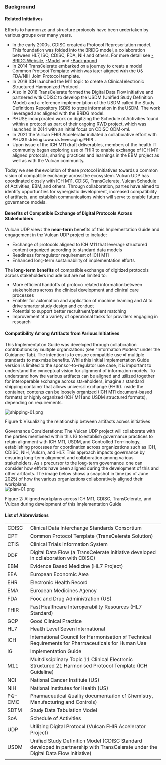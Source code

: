 ### Background

#### Related Initiatives

Efforts to harmonize and structure protocols have been undertaken by various groups over many years.

- In the early 2000s, CDISC created a Protocol Representation model. This foundation was folded into the BRIDG model, a collaboration between HL7, ISO, CDISC, FDA, NIH and others. For more detail see [-BRIDG Website](https://bridgmodel.nci.nih.gov/),  [-Model](https://bridgmodel.nci.nih.gov/model-subset) and [-Background](https://bridgmodel.nci.nih.gov/about-bridg/background)
- In 2014 TransCelerate embarked on a journey to create a model Common Protocol Template which was later aligned with the US FDA/NIH Joint Protocol template.
- In 2018 ICH launched the M11 topic to create a Clinical electronic Structured Harmonized Protocol.
- Also in 2018 TransCelerate formed the Digital Data Flow initiative and partnered with CDISC to develop the USDM (Unified Study Definition Model) and a reference implementation of the USDM called the Study Definitions Repository (SDR) to store information in the USDM. The work leveraged and aligned with the BRIDG model.
- PHUSE incorporated work on digitizing the Schedule of Activities found within a protocol as part of their ongoing RWD project, which was launched in 2014 with an initial focus on CDISC ODM-xml. 
- In 2021 the Vulcan FHIR Accelerator initiated a collaborative effort with PHUSE driving towards leveraging FHIR .
- Upon issue of the ICH M11 draft deliverables, members of the health IT community began exploring use of FHIR to enable exchange of ICH M11-aligned protocols, sharing practices and learnings in the EBM project as well as with the Vulcan community.

Today we see the evolution of these protocol initiatives towards a common vision of compatible exchange across the ecosystem. Vulcan UDP has coordinated closely with ICH M11, CDISC, TransCelerate, Vulcan Schedule of Activities, EBM, and others. Through collaboration, parties have aimed to identify opportunities for synergistic development, increased compatibility of artifacts, and establish communications which will serve to enable future governance models.

#### Benefits of Compatible Exchange of Digital Protocols Across Stakeholders

Vulcan UDP views the **near-term** benefits of this Implementation Guide and engagement in the Vulcan UDP project to include:

- Exchange of protocols aligned to ICH M11 that leverage structured content organized according to standard data models
- Readiness for regulator requirement of ICH M11
- Enhanced long-term sustainability of implementation efforts

The **long-term benefits** of compatible exchange of digitized protocols across stakeholders include but are not limited to:

- More efficient handoffs of protocol related information between stakeholders across the clinical development and clinical care processes
- Enabler for automation and application of machine learning and AI to drive smarter study design and conduct
- Potential to support better recruitment/patient matching
- Improvement of a variety of operational tasks for providers engaging in research

#### Compatibility Among Artifacts from Various Initiatives

This Implementation Guide was developed through collaboration contributions by multiple organizations (see “Information Models” under the Guidance Tab). The intention is to ensure compatible use of multiple standards to maximize benefits. While this initial Implementation Guide version is limited to the sponsor-to-regulator use case, it is important to understand the conceptual vision for alignment of information models. To understand how the various artifacts can be aligned and utilized together for interoperable exchange across stakeholders, imagine a standard shipping container that allows universal exchange (FHIR). Inside the container, contents can be loosely organized (ICH M11 document-based formats) or highly organized (ICH M11 and USDM structured formats), depending on requirements.  

<div><img src="shipping-01.png" alt="shipping-01.png" style="max-width: 80%;
 height: auto;" />
<p>Figure 1: Visualizing the relationship between artifacts across initiatives</p></div>
Governance Considerations: The Vulcan UDP project will collaborate with the parties mentioned within this IG to establish governance practices to retain alignment with ICH M11, USDM, and Controlled Terminology, establishing processes for coordination across organizations such as ICH, CDISC, NIH, Vulcan, and HL7. This approach impacts governance by ensuring long-term alignment and collaboration among various stakeholders.
As a precursor to the long-term governance, one can consider how efforts have been aligned during the development of this and other artifacts. The image below shows a snapshot in time (as of June 2025) of how the various organizations collaboratively aligned their workplans.

<div><img src="plan-01.png" alt="plan-01.png" style="max-width: 90%;
 height: auto;" />
<p>Figure 2: Aligned workplans across ICH M11, CDISC, TransCelerate, and Vulcan during development of this Implementation Guide</p></div>


#### List of Abbreviations

|        |                                                              |
| ------ | ------------------------------------------------------------ |
| CDISC  | Clinical Data Interchange Standards Consortium               |
| CPT    | Common Protocol Template (TransCelerate Solution)            |
| CTIS   | Clinical Trials Information System                           |
| DDF    | Digital Data Flow (a TransCelerate initiative developed in collaboration with CDISC) |
| EBM    | Evidence Based Medicine (HL7 Project)                        |
| EEA    | European Economic Area                                       |
| EHR    | Electronic Health Record                                     |
| EMA    | European Medicines Agency                                    |
| FDA    | Food and Drug Administration (US)                            |
| FHIR   | Fast Healthcare Interoperability Resources (HL7 Standard)    |
| GCP    | Good Clinical Practice                                       |
| HL7    | Health Level Seven International                             |
| ICH    | International Council for Harmonisation of Technical Requirements for Pharmaceuticals for Human Use |
| IG     | Implementation Guide                                         |
| M11    | Multidisciplinary Topic 11 Clinical Electronic Structured 21 Harmonised Protocol Template (ICH Guideline) |
| NCI    | National Cancer Institute (US)                               |
| NIH    | National Institutes for Health (US)                          |
| PQ-CMC | Pharmaceutical Quality documentation of Chemistry, Manufacturing and Controls) |
| SDTM   | Study Data Tabulation Model                                  |
| SoA    | Schedule of Activities                                       |
| UDP    | Utilizing Digital Protocol (Vulcan FHIR Accelerator Project) |
| USDM   | Unified Study Definition Model (CDISC Standard developed in partnership with TransCelerate under the Digital Data Flow initiative) |
|        |                                                              |

